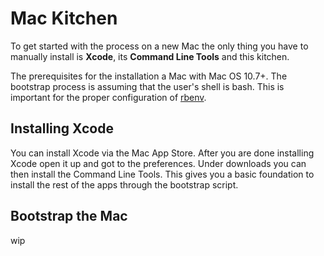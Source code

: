 Mac Kitchen
===========

To get started with the process on a new Mac the only thing you
have to manually install is **Xcode**, its **Command Line Tools** and
this kitchen.

The prerequisites for the installation a Mac with Mac OS 10.7+. The
bootstrap process is assuming that the user's shell is bash. This is
important for the proper configuration of [rbenv](github/rbenv).

Installing Xcode
----------------
You can install Xcode via the Mac App Store. After you are
done installing Xcode open it up and got to the preferences. Under
downloads you can then install the Command Line Tools. This gives you a
basic foundation to install the rest of the apps through the bootstrap
script.

Bootstrap the Mac
-----------------
wip

